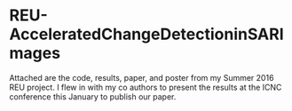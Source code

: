 # REU-AcceleratedChangeDetectioninSARImages
Attached are the code, results, paper, and poster from my Summer 2016 REU project. I flew in with my co authors to present the results at the ICNC conference this January to publish our paper.
